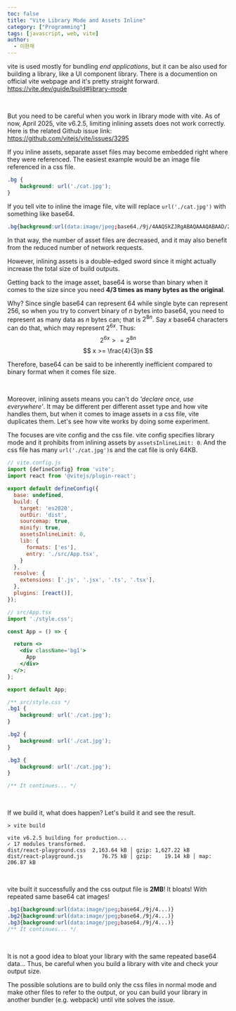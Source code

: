```yaml
---
toc: false
title: "Vite Library Mode and Assets Inline"
category: ["Programming"]
tags: [javascript, web, vite]
author:
  - 이현재
---
```


vite is used mostly for bundling *end applications*,
but it can be also used for building a library, like a UI component library.
There is a documention on official vite webpage and it's pretty straight forward.<br>
<https://vite.dev/guide/build#library-mode>

<br>

But you need to be careful when you work in library mode with vite.
As of now, April 2025, vite v6.2.5, limiting inlining assets does not work correctly.
Here is the related Github issue link: <https://github.com/vitejs/vite/issues/3295>

If you inline assets, separate asset files may become embedded right where they were referenced.
The easiest example would be an image file referenced in a css file.
```css
.bg {
    background: url('./cat.jpg');
}
```

If you tell vite to inline the image file,
vite will replace `url('./cat.jpg')` with something like base64.
```css
.bg{background:url(data:image/jpeg;base64,/9j/4AAQSkZJRgABAQAAAQABAAD/2wBDAAMCAgICAgMCAgIDAwMDBAYEBA...)}
```

In that way, the number of asset files are decreased,
and it may also benefit from the reduced number of network requests.

However, inlining assets is a double-edged sword
since it might actually increase the total size of build outputs.

Getting back to the image asset, base64 is worse than binary when it comes to the size
since you need **4/3 times as many bytes as the original**.

Why? Since single base64 can represent 64 while single byte can represent 256,
so when you try to convert binary of $n$ bytes into base64,
you need to represent as many data as $n$ bytes can; that is $2^{8n}$.
Say $x$ base64 characters can do that, which may represent $2^{6x}$.
Thus:<br>
$$
2^{6x} >= 2^{8n}
$$
$$
x >= \frac{4}{3}n
$$

Therefore, base64 can be said to be inherently inefficient compared to binary format
when it comes file size.

<br>

Moreover, inlining assets means you can't do *'declare once, use everywhere'*.
It may be different per different asset type and how vite handles them,
but when it comes to image assets in a css file, vite duplicates them.
Let's see how vite works by doing some experiment.

The focuses are vite config and the css file.
vite config specifies library mode and it prohibits from inlining assets
by `assetsInlineLimit: 0`.
And the css file has many `url('./cat.jpg')`s and the cat file is only 64KB.
```js {11-15}
// vite.config.js
import {defineConfig} from 'vite';
import react from '@vitejs/plugin-react';

export default defineConfig({
  base: undefined,
  build: {
    target: 'es2020',
    outDir: 'dist',
    sourcemap: true,
    minify: true,
    assetsInlineLimit: 0,
    lib: {
      formats: ['es'],
      entry: './src/App.tsx',
    }
  },
  resolve: {
    extensions: ['.js', '.jsx', '.ts', '.tsx'],
  },
  plugins: [react()],
});
```

```jsx
// src/App.tsx
import './style.css';

const App = () => {

  return <>
    <div className='bg1'>
      App
    </div>
  </>;
};

export default App;
```

```css
/** src/style.css */
.bg1 {
    background: url('./cat.jpg');
}

.bg2 {
    background: url('./cat.jpg');
}

.bg3 {
    background: url('./cat.jpg');
}

/** It continues... */
```

<br>

If we build it, what does happen? Let's build it and see the result.
```text
> vite build

vite v6.2.5 building for production...
✓ 17 modules transformed.
dist/react-playground.css  2,163.64 kB │ gzip: 1,627.22 kB
dist/react-playground.js      76.75 kB │ gzip:    19.14 kB │ map: 206.87 kB
```

<br>

vite built it successfully and the css output file is **2MB**!
It bloats! With repeated same base64 cat images!
```css
.bg1{background:url(data:image/jpeg;base64,/9j/4...)}
.bg2{background:url(data:image/jpeg;base64,/9j/4...)}
.bg3{background:url(data:image/jpeg;base64,/9j/4...)}
/** It continues... */
```

<br>

It is not a good idea to bloat your library with the same repeated base64 data...
Thus, be careful when you build a library with vite and check your output size.

The possible solutions are to build only the css files in normal mode
and make other files to refer to the output,
or you can build your library in another bundler (e.g. webpack) until vite solves the issue.
